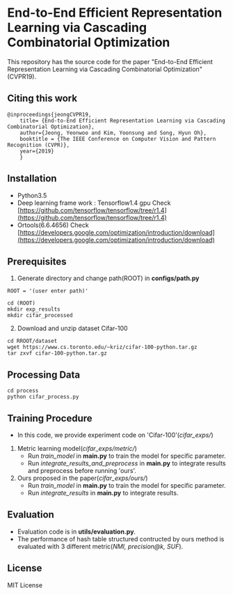 # End-to-End Efficient Representation Learning via Cascading Combinatorial Optimization
This repository has the source code for the paper "End-to-End Efficient Representation Learning via Cascading Combinatorial Optimization"(CVPR19).

## Citing this work
```
@inproceedings{jeongCVPR19,
	title= {End-to-End Efficient Representation Learning via Cascading Combinatorial Optimization},
    author={Jeong, Yeonwoo and Kim, Yoonsung and Song, Hyun Oh},
	booktitle = {The IEEE Conference on Computer Vision and Pattern Recognition (CVPR)},
    year={2019}
    }
```

## Installation
* Python3.5
* Deep learning frame work : Tensorflow1.4 gpu
Check [https://github.com/tensorflow/tensorflow/tree/r1.4](https://github.com/tensorflow/tensorflow/tree/r1.4)
* Ortools(6.6.4656)
Check [https://developers.google.com/optimization/introduction/download](https://developers.google.com/optimization/introduction/download)

## Prerequisites
1. Generate directory and change path(ROOT) in **configs/path.py**
```
ROOT = '(user enter path)'
``` 
```
cd (ROOT)
mkdir exp_results
mkdir cifar_processed
```

2. Download and unzip dataset Cifar-100
```
cd RROOT/dataset
wget https://www.cs.toronto.edu/~kriz/cifar-100-python.tar.gz
tar zxvf cifar-100-python.tar.gz
```
## Processing Data
```
cd process
python cifar_process.py
```

## Training Procedure
* In this code, we provide experiment code on 'Cifar-100'(*cifar_exps/*)
1. Metric learning model(*cifar_exps/metric/*)
    - Run *train_model* in **main.py** to train the model for specific parameter.
    - Run *integrate_results_and_preprocess* in **main.py** to integrate results and preprocess before running 'ours'.
2. Ours proposed in the paper(*cifar_exps/ours/*)
    - Run *train_model* in **main.py** to train the model for specific parameter.
    - Run *integrate_results* in **main.py** to integrate results.

## Evaluation
* Evaluation code is in **utils/evaluation.py**.
* The performance of hash table structured contructed by ours method is evaluated with 3 different metric(*NMI, precision@k, SUF*).

## License
MIT License 
